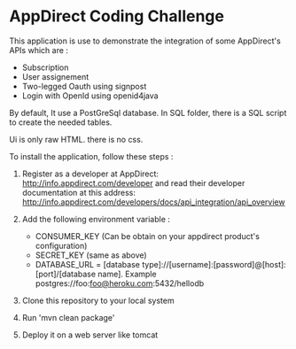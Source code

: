 AppDirect Coding Challenge
===============================

This application is use to demonstrate the integration of some AppDirect's APIs which are :

 * Subscription
 * User assignement
 * Two-legged Oauth using signpost
 * Login with OpenId using openid4java

By default, It use a PostGreSql database. In SQL folder, there is a SQL script to create the needed tables.

Ui is only raw HTML. there is no css.

To install the application, follow these steps :

1. Register as a developer at AppDirect: http://info.appdirect.com/developer and read their developer documentation at this address: 
http://info.appdirect.com/developers/docs/api_integration/api_overview

2. Add the following environment variable :
    * CONSUMER_KEY (Can be obtain on your appdirect product's configuration)
    * SECRET_KEY (same as above)
    * DATABASE_URL = [database type]://[username]:[password]@[host]:[port]/[database name]. Example postgres://foo:foo@heroku.com:5432/hellodb
3. Clone this repository to your local system
4. Run 'mvn clean package'
5. Deploy it on a web server like tomcat